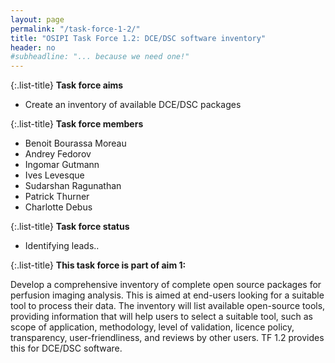 ```yaml
---
layout: page
permalink: "/task-force-1-2/"
title: "OSIPI Task Force 1.2: DCE/DSC software inventory"
header: no
#subheadline: "... because we need one!"
---
```


{:.list-title}
**Task force aims**

- Create an inventory of available DCE/DSC packages

{:.list-title}
**Task force members**

- Benoit Bourassa Moreau
- Andrey Fedorov
- Ingomar Gutmann
- Ives Levesque
- Sudarshan Ragunathan
- Patrick Thurner
- Charlotte Debus

{:.list-title}
**Task force status**  

- Identifying leads..


{:.list-title}
**This task force is part of aim 1:**

Develop a comprehensive inventory of complete open source packages for perfusion imaging analysis. This is aimed at end-users looking for a suitable tool to process their data. The inventory will list available open-source tools, providing information that will help users to select a suitable tool, such as scope of application, methodology, level of validation, licence policy, transparency, user-friendliness, and reviews by other users. TF 1.2 provides this for DCE/DSC software.



